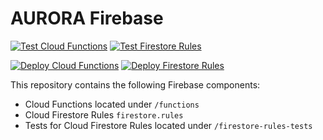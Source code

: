 # AURORA Firebase

[![Test Cloud Functions](https://github.com/AURORA-H2020/AURORA-Firebase/actions/workflows/test_cloud_functions.yml/badge.svg)](https://github.com/AURORA-H2020/AURORA-Firebase/actions/workflows/test_cloud_functions.yml)
[![Test Firestore Rules](https://github.com/AURORA-H2020/AURORA-Firebase/actions/workflows/test_firestore_rules.yml/badge.svg)](https://github.com/AURORA-H2020/AURORA-Firebase/actions/workflows/test_firestore_rules.yml)

[![Deploy Cloud Functions](https://github.com/AURORA-H2020/AURORA-Firebase/actions/workflows/deploy_cloud_functions.yml/badge.svg)](https://github.com/AURORA-H2020/AURORA-Firebase/actions/workflows/deploy_cloud_functions.yml)
[![Deploy Firestore Rules](https://github.com/AURORA-H2020/AURORA-Firebase/actions/workflows/deploy_firestore_rules.yml/badge.svg)](https://github.com/AURORA-H2020/AURORA-Firebase/actions/workflows/deploy_firestore_rules.yml)

This repository contains the following Firebase components:

- Cloud Functions located under `/functions`
- Cloud Firestore Rules `firestore.rules`
- Tests for Cloud Firestore Rules located under `/firestore-rules-tests`
